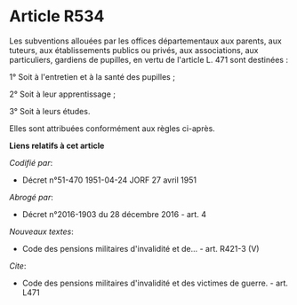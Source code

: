 # Article R534

Les subventions allouées par les offices départementaux aux parents, aux tuteurs, aux établissements publics ou privés, aux
associations, aux particuliers, gardiens de pupilles, en vertu de l'article L. 471 sont destinées :

1° Soit à l'entretien et à la santé des pupilles ;

2° Soit à leur apprentissage ;

3° Soit à leurs études.

Elles sont attribuées conformément aux règles ci-après.

**Liens relatifs à cet article**

_Codifié par_:

  - Décret n°51-470 1951-04-24 JORF 27 avril 1951

_Abrogé par_:

  - Décret n°2016-1903 du 28 décembre 2016 - art. 4

_Nouveaux textes_:

  - Code des pensions militaires d'invalidité et de... - art. R421-3 (V)

_Cite_:

  - Code des pensions militaires d'invalidité et des victimes de guerre. - art. L471
